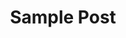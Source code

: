 ---
layout: article
title: "Sample Post"
categories: articles
modified: 2015-06-27T17:02:00-00:00
excerpt: "Sample, should write something here..."
tags: [sample]
comments: true
ads: true
image:
  teaser: code.jpg
---